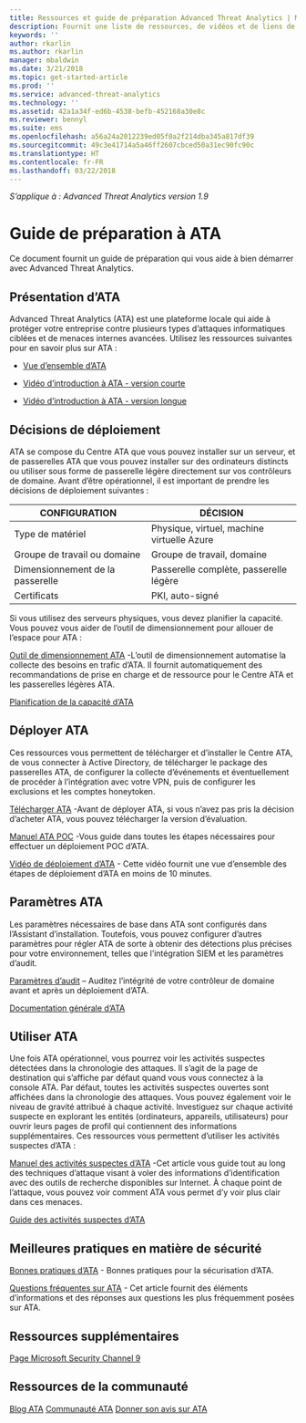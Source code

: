 ```yaml
---
title: Ressources et guide de préparation Advanced Threat Analytics | Microsoft Docs
description: Fournit une liste de ressources, de vidéos et de liens de démarrage, de déploiement et de guide de préparation pour ATA.
keywords: ''
author: rkarlin
ms.author: rkarlin
manager: mbaldwin
ms.date: 3/21/2018
ms.topic: get-started-article
ms.prod: ''
ms.service: advanced-threat-analytics
ms.technology: ''
ms.assetid: 42a1a34f-ed6b-4538-befb-452168a30e8c
ms.reviewer: bennyl
ms.suite: ems
ms.openlocfilehash: a56a24a2012239ed05f0a2f214dba345a817df39
ms.sourcegitcommit: 49c3e41714a5a46ff2607cbced50a31ec90fc90c
ms.translationtype: HT
ms.contentlocale: fr-FR
ms.lasthandoff: 03/22/2018
---
```

*S’applique à : Advanced Threat Analytics version 1.9*

# <a name="ata-readiness-roadmap"></a>Guide de préparation à ATA 
Ce document fournit un guide de préparation qui vous aide à bien démarrer avec Advanced Threat Analytics.

## <a name="understanding-ata"></a>Présentation d’ATA

Advanced Threat Analytics (ATA) est une plateforme locale qui aide à protéger votre entreprise contre plusieurs types d’attaques informatiques ciblées et de menaces internes avancées. Utilisez les ressources suivantes pour en savoir plus sur ATA :

- [Vue d’ensemble d’ATA](https://aka.ms/ATAOverview)

- [Vidéo d’introduction à ATA - version courte](https://aka.ms/ATAShort)

- [Vidéo d’introduction à ATA - version longue](https://aka.ms/ATAVideo) 


## <a name="deployment-decisions"></a>Décisions de déploiement

ATA se compose du Centre ATA que vous pouvez installer sur un serveur, et de passerelles ATA que vous pouvez installer sur des ordinateurs distincts ou utiliser sous forme de passerelle légère directement sur vos contrôleurs de domaine. Avant d’être opérationnel, il est important de prendre les décisions de déploiement suivantes :

|CONFIGURATION|DÉCISION|
|----|----|
|Type de matériel|Physique, virtuel, machine virtuelle Azure|
|Groupe de travail ou domaine|Groupe de travail, domaine|
|Dimensionnement de la passerelle|Passerelle complète, passerelle légère|
|Certificats|PKI, auto-signé|

Si vous utilisez des serveurs physiques, vous devez planifier la capacité. Vous pouvez vous aider de l’outil de dimensionnement pour allouer de l’espace pour ATA :

[Outil de dimensionnement ATA](http://aka.ms/atasizing) -L’outil de dimensionnement automatise la collecte des besoins en trafic d’ATA. Il fournit automatiquement des recommandations de prise en charge et de ressource pour le Centre ATA et les passerelles légères ATA.

[Planification de la capacité d’ATA](https://docs.microsoft.com/en-us/advanced-threat-analytics/ata-capacity-planning)

## <a name="deploy-ata"></a>Déployer ATA

Ces ressources vous permettent de télécharger et d’installer le Centre ATA, de vous connecter à Active Directory, de télécharger le package des passerelles ATA, de configurer la collecte d’événements et éventuellement de procéder à l’intégration avec votre VPN, puis de configurer les exclusions et les comptes honeytoken.

[Télécharger ATA](http://aka.ms/ataeval) -Avant de déployer ATA, si vous n’avez pas pris la décision d’acheter ATA, vous pouvez télécharger la version d’évaluation. 

[Manuel ATA POC](http://aka.ms/atapoc) -Vous guide dans toutes les étapes nécessaires pour effectuer un déploiement POC d’ATA.

[Vidéo de déploiement d’ATA](https://channel9.msdn.com/Shows/Microsoft-Security/Overview-of-ATA-Deployment-in-10-Minutes) - Cette vidéo fournit une vue d’ensemble des étapes de déploiement d’ATA en moins de 10 minutes.

## <a name="ata-settings"></a>Paramètres ATA

Les paramètres nécessaires de base dans ATA sont configurés dans l’Assistant d’installation. Toutefois, vous pouvez configurer d’autres paramètres pour régler ATA de sorte à obtenir des détections plus précises pour votre environnement, telles que l’intégration SIEM et les paramètres d’audit.

[Paramètres d’audit](https://aka.ms/ataauditingblog) – Auditez l’intégrité de votre contrôleur de domaine avant et après un déploiement d’ATA.

[Documentation générale d’ATA](https://docs.microsoft.com/en-us/advanced-threat-analytics/)

## <a name="work-with-ata"></a>Utiliser ATA

Une fois ATA opérationnel, vous pourrez voir les activités suspectes détectées dans la chronologie des attaques. Il s’agit de la page de destination qui s’affiche par défaut quand vous vous connectez à la console ATA. Par défaut, toutes les activités suspectes ouvertes sont affichées dans la chronologie des attaques. Vous pouvez également voir le niveau de gravité attribué à chaque activité. Investiguez sur chaque activité suspecte en explorant les entités (ordinateurs, appareils, utilisateurs) pour ouvrir leurs pages de profil qui contiennent des informations supplémentaires. Ces ressources vous permettent d’utiliser les activités suspectes d’ATA :

[Manuel des activités suspectes d’ATA](http://aka.ms/ataplaybook) -Cet article vous guide tout au long des techniques d’attaque visant à voler des informations d’identification avec des outils de recherche disponibles sur Internet. À chaque point de l’attaque, vous pouvez voir comment ATA vous permet d’y voir plus clair dans ces menaces.

[Guide des activités suspectes d’ATA](http://aka.ms/atasaguide)



## <a name="security-best-practices"></a>Meilleures pratiques en matière de sécurité

[Bonnes pratiques d’ATA](https://aka.ms/atasecbestpractices) - Bonnes pratiques pour la sécurisation d’ATA.

[Questions fréquentes sur ATA](http://aka.ms/atafaq) - Cet article fournit des éléments d’informations et des réponses aux questions les plus fréquemment posées sur ATA.

## <a name="additional-resources"></a>Ressources supplémentaires

[Page Microsoft Security Channel 9](https://channel9.msdn.com/Shows/Microsoft-Security/)

## <a name="community-resources"></a>Ressources de la communauté

[Blog ATA](https://aka.ms/ATABlog)
[Communauté ATA](https://aka.ms/ATACommunity)
[Donner son avis sur ATA](https://aka.ms/ATAUserVoice)
